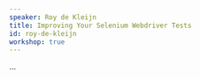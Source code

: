 ```yaml
---
speaker: Roy de Kleijn
title: Improving Your Selenium Webdriver Tests
id: roy-de-kleijn
workshop: true
---
```

...
